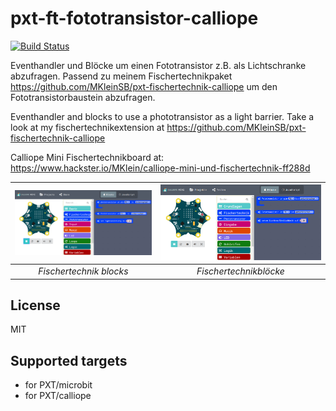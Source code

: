 # pxt-ft-fototransistor-calliope
[![Build Status](https://travis-ci.org/MKleinSB/pxt-ft-fototransistor-calliope.svg?branch=master)](https://travis-ci.org/MKleinSB/pxt-ft-fototransistor-calliope)

Eventhandler und Blöcke um einen Fototransistor z.B. als Lichtschranke abzufragen.
Passend zu meinem Fischertechnikpaket https://github.com/MKleinSB/pxt-fischertechnik-calliope
um den Fototransistorbaustein abzufragen.

Eventhandler and blocks to use a phototransistor as a light barrier.
Take a look at my fischertechnikextension at https://github.com/MKleinSB/pxt-fischertechnik-calliope

Calliope Mini Fischertechnikboard at: https://www.hackster.io/MKlein/calliope-mini-und-fischertechnik-ff288d

| ![Fischertechnik blocks](https://github.com/MKleinSB/pxt-ft-fototransistor-calliope/blob/master/pics/1.png "Fischertechnik Blocks") | ![Fischertechnikblöcke](https://github.com/MKleinSB/pxt-ft-fototransistor-calliope/blob/master/pics/2.png "Fischertechnikblöcke") |
| :----------------------------------------------------------------------------------------------: | :----------------------------------------------------------------------------------------------------: |
|                                            _Fischertechnik blocks_                                            |                                   _Fischertechnikblöcke_                                   |

## License

MIT

## Supported targets

* for PXT/microbit
* for PXT/calliope
